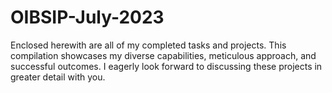 # OIBSIP-July-2023
Enclosed herewith are all of my completed tasks and projects. This compilation showcases my diverse capabilities, meticulous approach, and successful outcomes. I eagerly look forward to discussing these projects in greater detail with you.
